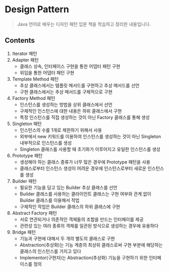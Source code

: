 # Design Pattern
> Java 언어로 배우는 디자인 패턴 입문 책을 학습하고 정리한 내용입니다.

## Contents
1. Iterator 패턴
2. Adapter 패턴
    - 클래스 상속, 인터페이스 구현을 통한 어댑터 패턴 구현
    - 위임을 통한 어댑터 패턴 구현
3. Template Method 패턴
    - 추상 클래스에서는 템플릿 메서드를 구현하고 추상 메서드를 선언
    - 구현 클래스에서는 추상 메서드를 구체적으로 구현
4. Factory Method 패턴
    - 인스턴스를 생성하는 방법을 상위 클래스에서 선언
    - 구체적인 인스턴스에 대한 내용은 하위 클래스에서 구현
    - 특정 인스턴스를 직접 생성하는 것이 아닌 Factory 클래스를 통해 생성
5. Singleton 패턴
    - 인스턴스의 수를 1개로 제한하기 위해서 사용
    - 외부에서 new 키워드를 이용하여 인스턴스를 생성하는 것이 아닌 Singleton 내부적으로 인스턴스를 생성
    - Singleton 클래스를 사용할 때 초기화가 이루어지고 유일한 인스턴스를 생성
6. Prototype 패턴
    - 생성해야 하는 클래스 종류가 너무 많은 경우에 Prototype 패턴을 사용
    - 클래스로부터 인스턴스 생성이 어려운 경우에 인스턴스로부터 새로운 인스턴스를 생성
7. Builder 패턴
    - 필요한 기능을 담고 있는 Builder 추상 클래스를 선언
    - Builder 클래스를 사용하는 클라이언트 클래스는 구현 여부와 관계 없이 Builder 클래스를 이용해서 작업
    - 구체적인 작업은 Builder 클래스의 하위 클래스에 구현
8. Abstract Factory 패턴
    - 서로 연관되거나 의존적인 객체들의 조합을 만드는 인터페이를 제공
    - 관련성 있는 여러 종류의 객체를 일관된 방식으로 생성하는 경우에 유용하다
9. Bridge 패턴
    - 기능과 구현에 대해서 두 개의 별도의 클래스로 구현
    - Abstraction(추상화)는 기능 계층의 최상위 클래스로써 구현 부분에 해당하는 클래스의 인스턴스를 가지고 있다
    - Implementor(구현자)는 Abstraction(추상화) 기능을 구현하기 위한 인터페이스를 정의
